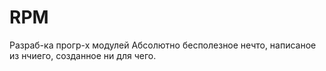 # RPM
Разраб-ка прогр-х модулей
Абсолютно бесполезное нечто, написаное из нчиего, созданное ни для чего.
